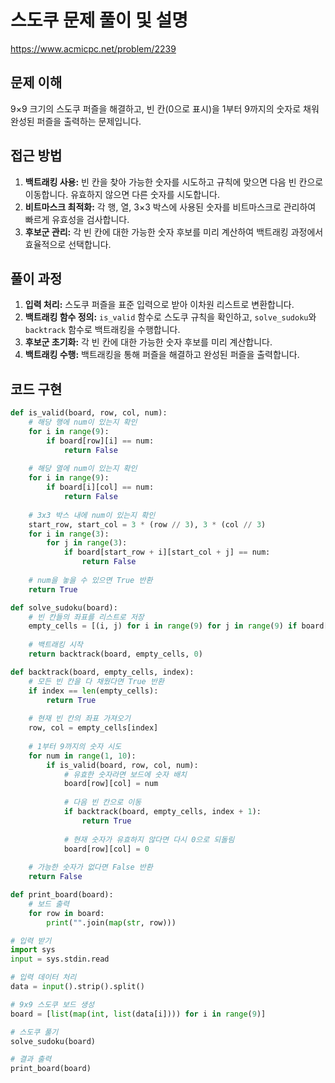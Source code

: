 # 스도쿠 문제 풀이 및 설명

https://www.acmicpc.net/problem/2239

## 문제 이해
9×9 크기의 스도쿠 퍼즐을 해결하고, 빈 칸(0으로 표시)을 1부터 9까지의 숫자로 채워 완성된 퍼즐을 출력하는 문제입니다.

## 접근 방법
1. **백트래킹 사용:** 빈 칸을 찾아 가능한 숫자를 시도하고 규칙에 맞으면 다음 빈 칸으로 이동합니다. 유효하지 않으면 다른 숫자를 시도합니다.
2. **비트마스크 최적화:** 각 행, 열, 3×3 박스에 사용된 숫자를 비트마스크로 관리하여 빠르게 유효성을 검사합니다.
3. **후보군 관리:** 각 빈 칸에 대한 가능한 숫자 후보를 미리 계산하여 백트래킹 과정에서 효율적으로 선택합니다.

## 풀이 과정
1. **입력 처리:** 스도쿠 퍼즐을 표준 입력으로 받아 이차원 리스트로 변환합니다.
2. **백트래킹 함수 정의:** `is_valid` 함수로 스도쿠 규칙을 확인하고, `solve_sudoku`와 `backtrack` 함수로 백트래킹을 수행합니다.
3. **후보군 초기화:** 각 빈 칸에 대한 가능한 숫자 후보를 미리 계산합니다.
4. **백트래킹 수행:** 백트래킹을 통해 퍼즐을 해결하고 완성된 퍼즐을 출력합니다.

## 코드 구현
```python
def is_valid(board, row, col, num):
    # 해당 행에 num이 있는지 확인
    for i in range(9):
        if board[row][i] == num:
            return False
    
    # 해당 열에 num이 있는지 확인
    for i in range(9):
        if board[i][col] == num:
            return False
    
    # 3x3 박스 내에 num이 있는지 확인
    start_row, start_col = 3 * (row // 3), 3 * (col // 3)
    for i in range(3):
        for j in range(3):
            if board[start_row + i][start_col + j] == num:
                return False
    
    # num을 놓을 수 있으면 True 반환
    return True

def solve_sudoku(board):
    # 빈 칸들의 좌표를 리스트로 저장
    empty_cells = [(i, j) for i in range(9) for j in range(9) if board[i][j] == 0]
    
    # 백트래킹 시작
    return backtrack(board, empty_cells, 0)

def backtrack(board, empty_cells, index):
    # 모든 빈 칸을 다 채웠다면 True 반환
    if index == len(empty_cells):
        return True
    
    # 현재 빈 칸의 좌표 가져오기
    row, col = empty_cells[index]
    
    # 1부터 9까지의 숫자 시도
    for num in range(1, 10):
        if is_valid(board, row, col, num):
            # 유효한 숫자라면 보드에 숫자 배치
            board[row][col] = num
            
            # 다음 빈 칸으로 이동
            if backtrack(board, empty_cells, index + 1):
                return True
            
            # 현재 숫자가 유효하지 않다면 다시 0으로 되돌림
            board[row][col] = 0
    
    # 가능한 숫자가 없다면 False 반환
    return False

def print_board(board):
    # 보드 출력
    for row in board:
        print("".join(map(str, row)))

# 입력 받기
import sys
input = sys.stdin.read

# 입력 데이터 처리
data = input().strip().split()

# 9x9 스도쿠 보드 생성
board = [list(map(int, list(data[i]))) for i in range(9)]

# 스도쿠 풀기
solve_sudoku(board)

# 결과 출력
print_board(board)

